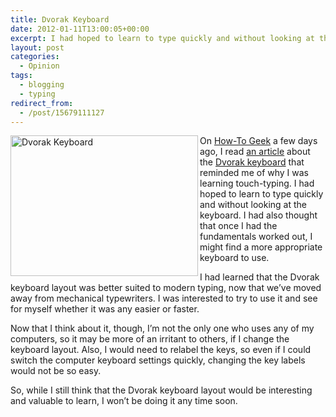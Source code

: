 ```yaml
---
title: Dvorak Keyboard
date: 2012-01-11T13:00:05+00:00
excerpt: I had hoped to learn to type quickly and without looking at the keyboard. I had also thought that once I had the fundamentals worked out, I might find a more appropriate keyboard to use.
layout: post
categories:
  - Opinion
tags:
  - blogging
  - typing
redirect_from:
  - /post/15679111127
---
```

<img src="https://cdn.craigmcn.ca/img/rsz_dvorak-keyboard.jpg" alt="Dvorak Keyboard" width="300" height="225" align="left" />On [How-To Geek](http://www.howtogeek.com/ "How-To Geek") a few days ago, I read [an article](http://www.howtogeek.com/trivia/which-keyboard-layout-is-faster-than-the-standard-qwerty-configuration/ "Which Keyboard Layout Is Faster Than The QWERTY Configuration?") about the [Dvorak keyboard](http://en.wikipedia.org/wiki/Dvorak_Simplified_Keyboard "Dvorak Simplified Keyboard") that reminded me of why I was learning touch-typing. I had hoped to learn to type quickly and without looking at the keyboard. I had also thought that once I had the fundamentals worked out, I might find a more appropriate keyboard to use.

I had learned that the Dvorak keyboard layout was better suited to modern typing, now that we’ve moved away from mechanical typewriters. I was interested to try to use it and see for myself whether it was any easier or faster.

Now that I think about it, though, I’m not the only one who uses any of my computers, so it may be more of an irritant to others, if I change the keyboard layout. Also, I would need to relabel the keys, so even if I could switch the computer keyboard settings quickly, changing the key labels would not be so easy.

So, while I still think that the Dvorak keyboard layout would be interesting and valuable to learn, I won’t be doing it any time soon.